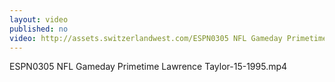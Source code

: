 ```yaml
---
layout: video
published: no
video: http://assets.switzerlandwest.com/ESPN0305 NFL Gameday Primetime Lawrence Taylor-15-1995.mp4
---
```

ESPN0305 NFL Gameday Primetime Lawrence Taylor-15-1995.mp4
